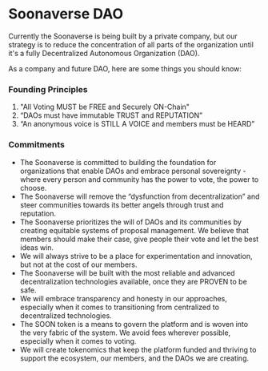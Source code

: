 # Soonaverse DAO

Currently the Soonaverse is being built by a private company, but our strategy is to reduce the concentration of all parts of the organization until it's a fully Decentralized Autonomous Organization (DAO).&#x20;

As a company and future DAO, here are some things you should know:

### Founding Principles

1. "All Voting MUST be FREE and Securely ON-Chain"
2. “DAOs must have immutable TRUST and REPUTATION”
3. “An anonymous voice is STILL A VOICE and members must be HEARD”

### Commitments

* The Soonaverse is committed to building the foundation for organizations that enable DAOs and embrace personal sovereignty - where every person and community has the power to vote, the power to choose.
* The Soonaverse will remove the “dysfunction from decentralization” and steer communities towards its better angels through trust and reputation.
* The Soonaverse prioritizes the will of DAOs and its communities by creating equitable systems of proposal management. We believe that members should make their case, give people their vote and let the best ideas win.
* We will always strive to be a place for experimentation and innovation, but not at the cost of our members.
* The Soonaverse will be built with the most reliable and advanced decentralization technologies available, once they are PROVEN to be safe.
* We will embrace transparency and honesty in our approaches, especially when it comes to transitioning from centralized to decentralized technologies.
* The SOON token is a means to govern the platform and is woven into the very fabric of the system. We avoid fees wherever possible, especially when it comes to voting.
* We will create tokenomics that keep the platform funded and thriving to support the ecosystem, our members, and the DAOs we are creating.
